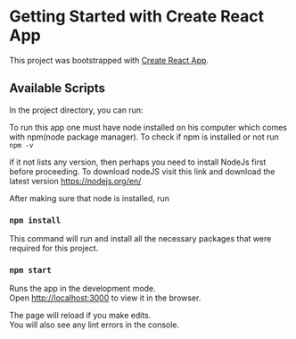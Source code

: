 # Getting Started with Create React App

This project was bootstrapped with [Create React App](https://github.com/facebook/create-react-app).

## Available Scripts

In the project directory, you can run:


To run this app one must have node installed on his computer which comes with npm(node package manager).
To check if npm is installed or not run `npm -v`

if it not lists any version, then perhaps you need to install NodeJs first before proceeding. To download nodeJS visit this link and download the latest version https://nodejs.org/en/



After making sure that node is installed, run
### `npm install`

This command will run and install all the necessary packages that were required for this project.

### `npm start`

Runs the app in the development mode.\
Open [http://localhost:3000](http://localhost:3000) to view it in the browser.

The page will reload if you make edits.\
You will also see any lint errors in the console.

